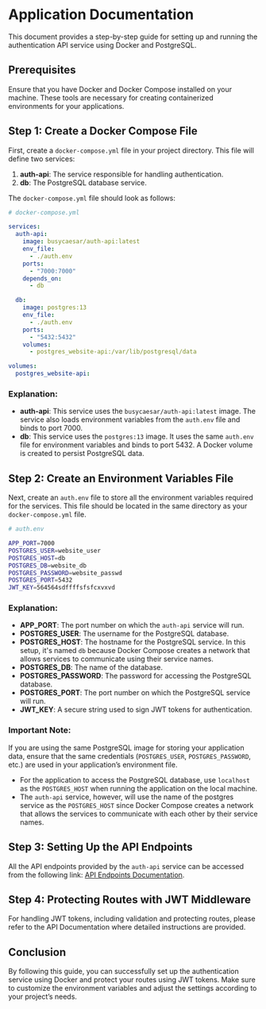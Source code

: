 
# Application Documentation

This document provides a step-by-step guide for setting up and running the authentication API service using Docker and PostgreSQL.

## Prerequisites

Ensure that you have Docker and Docker Compose installed on your machine. These tools are necessary for creating containerized environments for your applications.

## Step 1: Create a Docker Compose File

First, create a `docker-compose.yml` file in your project directory. This file will define two services:

1. **auth-api**: The service responsible for handling authentication.
2. **db**: The PostgreSQL database service.

The `docker-compose.yml` file should look as follows:

```yaml
# docker-compose.yml

services:
  auth-api:
    image: busycaesar/auth-api:latest
    env_file:
      - ./auth.env
    ports:
      - "7000:7000"
    depends_on:
      - db

  db:
    image: postgres:13
    env_file:
      - ./auth.env
    ports:
      - "5432:5432"
    volumes:
      - postgres_website-api:/var/lib/postgresql/data

volumes:
  postgres_website-api:
```

### Explanation:
- **auth-api**: This service uses the `busycaesar/auth-api:latest` image. The service also loads environment variables from the `auth.env` file and binds to port 7000.
- **db**: This service uses the `postgres:13` image. It uses the same `auth.env` file for environment variables and binds to port 5432. A Docker volume is created to persist PostgreSQL data.

## Step 2: Create an Environment Variables File

Next, create an `auth.env` file to store all the environment variables required for the services. This file should be located in the same directory as your `docker-compose.yml` file.

```bash
# auth.env

APP_PORT=7000
POSTGRES_USER=website_user
POSTGRES_HOST=db
POSTGRES_DB=website_db
POSTGRES_PASSWORD=website_passwd
POSTGRES_PORT=5432
JWT_KEY=564564sdffffsfsfcxvxvd
```

### Explanation:
- **APP_PORT**: The port number on which the `auth-api` service will run.
- **POSTGRES_USER**: The username for the PostgreSQL database.
- **POSTGRES_HOST**: The hostname for the PostgreSQL service. In this setup, it's named `db` because Docker Compose creates a network that allows services to communicate using their service names.
- **POSTGRES_DB**: The name of the database.
- **POSTGRES_PASSWORD**: The password for accessing the PostgreSQL database.
- **POSTGRES_PORT**: The port number on which the PostgreSQL service will run.
- **JWT_KEY**: A secure string used to sign JWT tokens for authentication.

### Important Note:
If you are using the same PostgreSQL image for storing your application data, ensure that the same credentials (`POSTGRES_USER`, `POSTGRES_PASSWORD`, etc.) are used in your application’s environment file. 

- For the application to access the PostgreSQL database, use `localhost` as the `POSTGRES_HOST` when running the application on the local machine. 
- The `auth-api` service, however, will use the name of the postgres service as the `POSTGRES_HOST` since Docker Compose creates a network that allows the services to communicate with each other by their service names.

## Step 3: Setting Up the API Endpoints

All the API endpoints provided by the `auth-api` service can be accessed from the following link:
[API Endpoints Documentation](./api.md).

## Step 4: Protecting Routes with JWT Middleware

For handling JWT tokens, including validation and protecting routes, please refer to the API Documentation where detailed instructions are provided.

## Conclusion

By following this guide, you can successfully set up the authentication service using Docker and protect your routes using JWT tokens. Make sure to customize the environment variables and adjust the settings according to your project’s needs.
